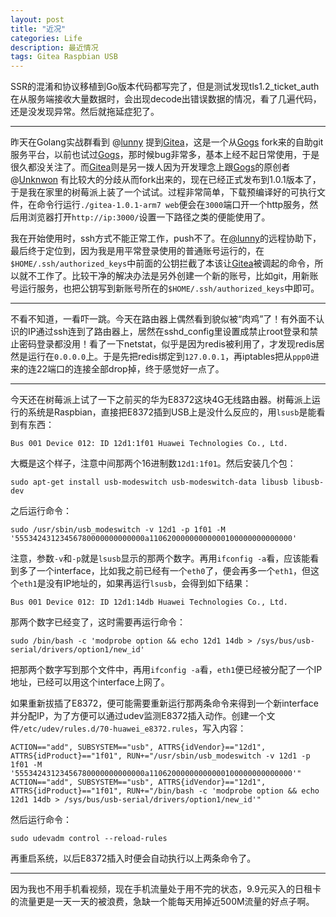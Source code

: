 ```yaml
---
layout: post
title: "近况"
categories: Life
description: 最近情况
tags: Gitea Raspbian USB
---
```


SSR的混淆和协议移植到Go版本代码都写完了，但是测试发现tls1.2_ticket_auth在从服务端接收大量数据时，会出现decode出错误数据的情况，看了几遍代码，还是没发现异常。然后就拖延症犯了。

----

昨天在Golang实战群看到 @[lunny](https://github.com/lunny) 提到[Gitea](https://github.com/go-gitea/gitea)，这是一个从[Gogs](https://github.com/gogits/gogs) fork来的自助git服务平台，以前也试过[Gogs](https://github.com/gogits/gogs)，那时候bug非常多，基本上经不起日常使用，于是很久都没关注了。而[Gitea](https://github.com/go-gitea/gitea)则是另一拨人因为开发理念上跟[Gogs](https://github.com/gogits/gogs)的原创者 @[Unknwon](https://github.com/Unknwon) 有比较大的分歧从而fork出来的，现在已经正式发布到1.0.1版本了，于是我在家里的树莓派上装了一个试试。过程非常简单，下载预编译好的可执行文件，在命令行运行`./gitea-1.0.1-arm7 web`便会在`3000`端口开一个http服务，然后用浏览器打开`http://ip:3000/`设置一下路径之类的便能使用了。

我在开始使用时，ssh方式不能正常工作，push不了。在[@lunny](https://github.com/lunny)的远程协助下，最后终于定位到，因为我是用平常登录使用的普通账号运行的，在`$HOME/.ssh/authorized_keys`中前面的公钥拦截了本该让[Gitea](https://github.com/go-gitea/gitea)被调起的命令，所以就不工作了。比较干净的解决办法是另外创建一个新的账号，比如git，用新账号运行服务，也把公钥写到新账号所在的`$HOME/.ssh/authorized_keys`中即可。

----

不看不知道，一看吓一跳。今天在路由器上偶然看到貌似被“肉鸡”了！有外面不认识的IP通过ssh连到了路由器上，居然在sshd_config里设置成禁止root登录和禁止密码登录都没用！看了一下netstat，似乎是因为redis被利用了，才发现redis居然是运行在`0.0.0.0`上。于是先把redis绑定到`127.0.0.1`，再iptables把从`ppp0`进来的连22端口的连接全部drop掉，终于感觉好一点了。

----

今天还在树莓派上试了一下之前买的华为E8372这块4G无线路由器。树莓派上运行的系统是Raspbian，直接把E8372插到USB上是没什么反应的，用`lsusb`是能看到有东西：

```shell
Bus 001 Device 012: ID 12d1:1f01 Huawei Technologies Co., Ltd. 
```

大概是这个样子，注意中间那两个16进制数`12d1:1f01`。然后安装几个包：

```shell
sudo apt-get install usb-modeswitch usb-modeswitch-data libusb libusb-dev
```

之后运行命令：

```shell
sudo /usr/sbin/usb_modeswitch -v 12d1 -p 1f01 -M '55534243123456780000000000000a11062000000000000100000000000000'
```

注意，参数`-v`和`-p`就是`lsusb`显示的那两个数字。再用`ifconfig -a`看，应该能看到多了一个interface，比如我之前已经有一个`eth0`了，便会再多一个`eth1`，但这个`eth1`是没有IP地址的，如果再运行`lsusb`，会得到如下结果：

```shell
Bus 001 Device 012: ID 12d1:14db Huawei Technologies Co., Ltd. 
```

那两个数字已经变了，这时需要再运行命令：

```shell
sudo /bin/bash -c 'modprobe option && echo 12d1 14db > /sys/bus/usb-serial/drivers/option1/new_id'
```

把那两个数字写到那个文件中，再用`ifconfig -a`看，`eth1`便已经被分配了一个IP地址，已经可以用这个interface上网了。

如果重新拔插了E8372，便可能需要重新运行那两条命令来得到一个新interface并分配IP，为了方便可以通过udev监测E8372插入动作。创建一个文件`/etc/udev/rules.d/70-huawei_e8372.rules`，写入内容：

```
ACTION=="add", SUBSYSTEM=="usb", ATTRS{idVendor}=="12d1", ATTRS{idProduct}=="1f01", RUN+="/usr/sbin/usb_modeswitch -v 12d1 -p 1f01 -M '55534243123456780000000000000a11062000000000000100000000000000'" 
ACTION=="add", SUBSYSTEM=="usb", ATTRS{idVendor}=="12d1", ATTRS{idProduct}=="1f01", RUN+="/bin/bash -c 'modprobe option && echo 12d1 14db > /sys/bus/usb-serial/drivers/option1/new_id'"
```

然后运行命令：

```shell
sudo udevadm control --reload-rules
```

再重启系统，以后E8372插入时便会自动执行以上两条命令了。

----

因为我也不用手机看视频，现在手机流量处于用不完的状态，9.9元买入的日租卡的流量更是一天一天的被浪费，急缺一个能每天用掉近500M流量的好点子啊。
